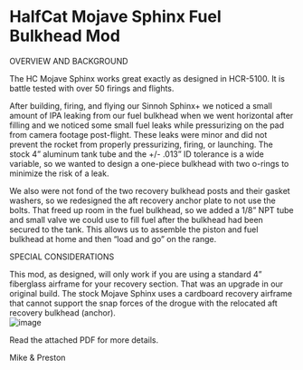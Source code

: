 # HalfCat Mojave Sphinx Fuel Bulkhead Mod

OVERVIEW AND BACKGROUND

The HC Mojave Sphinx works great exactly as designed in HCR-5100. It is battle tested with over 50 firings and flights. 

After building, firing, and flying our Sinnoh Sphinx+ we noticed a small amount of IPA leaking from our fuel bulkhead when we went horizontal after filling and we noticed some small fuel leaks while pressurizing on the pad from camera footage post-flight. These leaks were minor and did not prevent the rocket from properly pressurizing, firing, or launching. The stock 4” aluminum tank tube and the +/- .013” ID tolerance is a wide variable, so we wanted to design a one-piece bulkhead with two o-rings to minimize the risk of a leak. 

We also were not fond of the two recovery bulkhead posts and their gasket washers, so we redesigned the aft recovery anchor plate to not use the bolts. That freed up room in the fuel bulkhead, so we added a 1/8” NPT tube and small valve we could use to fill fuel after the bulkhead had been secured to the tank. This allows us to assemble the piston and fuel bulkhead at home and then “load and go” on the range. 


SPECIAL CONSIDERATIONS

This mod, as designed, will only work if you are using a standard 4” fiberglass airframe for your recovery section. That was an upgrade in our original build. The stock Mojave Sphinx uses a cardboard recovery airframe that cannot support the snap forces of the drogue with the relocated aft recovery bulkhead (anchor).   
![image](https://github.com/user-attachments/assets/249ea774-9e4e-45db-bd0c-977d9c4be070)


Read the attached PDF for more details.

Mike & Preston


